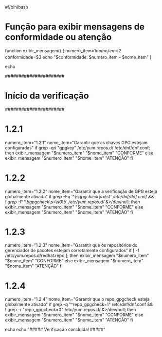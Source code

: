 #!/bin/bash

# Função para exibir mensagens de conformidade ou atenção
function exibir_mensagem() {
    numero_item=$1
    nome_item=$2
    conformidade=$3
    echo "$conformidade: $numero_item - $nome_item"
}

echo

######################
# Início da verificação
######################

# 1.2.1
numero_item="1.2.1"
nome_item="Garantir que as chaves GPG estejam configuradas"
if grep -qri "gpgkey" /etc/yum.repos.d/ /etc/dnf/dnf.conf; then
    exibir_mensagem "$numero_item" "$nome_item" "CONFORME"
else
    exibir_mensagem "$numero_item" "$nome_item" "ATENÇÃO"
fi

# 1.2.2
numero_item="1.2.2"
nome_item="Garantir que a verificação de GPG esteja globalmente ativada"
if grep -Eq '^\s*gpgcheck\s*=\s*1' /etc/dnf/dnf.conf && \
   ! grep -P '\bgpgcheck\s*=\s*0\b' /etc/yum.repos.d/* &>/dev/null; then
    exibir_mensagem "$numero_item" "$nome_item" "CONFORME"
else
    exibir_mensagem "$numero_item" "$nome_item" "ATENÇÃO"
fi

# 1.2.3
numero_item="1.2.3"
nome_item="Garantir que os repositórios do gerenciador de pacotes estejam corretamente configurados"
if [ -f /etc/yum.repos.d/redhat.repo ]; then
    exibir_mensagem "$numero_item" "$nome_item" "CONFORME"
else
    exibir_mensagem "$numero_item" "$nome_item" "ATENÇÃO"
fi

# 1.2.4
numero_item="1.2.4"
nome_item="Garantir que o repo_gpgcheck esteja globalmente ativado"
if grep -q "^repo_gpgcheck=1" /etc/dnf/dnf.conf && \
   ! grep -r "repo_gpgcheck=0" /etc/yum.repos.d/ &>/dev/null; then
    exibir_mensagem "$numero_item" "$nome_item" "CONFORME"
else
    exibir_mensagem "$numero_item" "$nome_item" "ATENÇÃO"
fi

echo
echo "##### Verificação concluída! #####"
